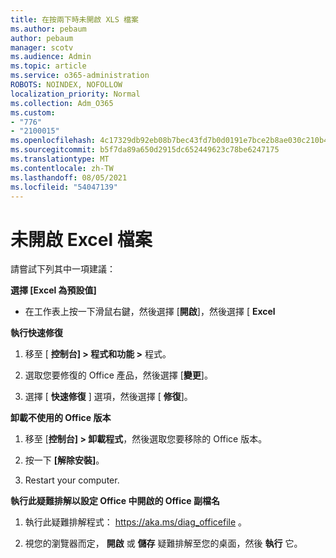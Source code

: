 ```yaml
---
title: 在按兩下時未開啟 XLS 檔案
ms.author: pebaum
author: pebaum
manager: scotv
ms.audience: Admin
ms.topic: article
ms.service: o365-administration
ROBOTS: NOINDEX, NOFOLLOW
localization_priority: Normal
ms.collection: Adm_O365
ms.custom:
- "776"
- "2100015"
ms.openlocfilehash: 4c17329db92eb08b7bec43fd7b0d0191e7bce2b8ae030c210b46baf6b76e9bbf
ms.sourcegitcommit: b5f7da89a650d2915dc652449623c78be6247175
ms.translationtype: MT
ms.contentlocale: zh-TW
ms.lasthandoff: 08/05/2021
ms.locfileid: "54047139"
---
```

# <a name="excel-file-doesnt-open"></a>未開啟 Excel 檔案

請嘗試下列其中一項建議：

**選擇 [Excel 為預設值]**

* 在工作表上按一下滑鼠右鍵，然後選擇 [**開啟**]，然後選擇 [ **Excel**

**執行快速修復**

1. 移至 [ **控制台] > 程式和功能 >** 程式。

2. 選取您要修復的 Office 產品，然後選擇 [**變更**]。

3. 選擇 [ **快速修復** ] 選項，然後選擇 [ **修復**]。

**卸載不使用的 Office 版本**

1. 移至 [**控制台] > 卸載程式**，然後選取您要移除的 Office 版本。

2. 按一下 **[解除安裝]**。

3. Restart your computer.

**執行此疑難排解以設定 Office 中開啟的 Office 副檔名**

1. 執行此疑難排解程式： https://aka.ms/diag_officefile 。

2. 視您的瀏覽器而定， **開啟** 或 **儲存** 疑難排解至您的桌面，然後 **執行** 它。
